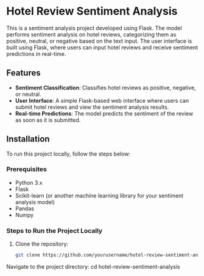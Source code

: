 # Hotel Review Sentiment Analysis

This is a sentiment analysis project developed using Flask. The model performs sentiment analysis on hotel reviews, categorizing them as positive, neutral, or negative based on the text input. The user interface is built using Flask, where users can input hotel reviews and receive sentiment predictions in real-time.

## Features

- **Sentiment Classification**: Classifies hotel reviews as positive, negative, or neutral.
- **User Interface**: A simple Flask-based web interface where users can submit hotel reviews and view the sentiment analysis results.
- **Real-time Predictions**: The model predicts the sentiment of the review as soon as it is submitted.

## Installation

To run this project locally, follow the steps below:

### Prerequisites

- Python 3.x
- Flask
- Scikit-learn (or another machine learning library for your sentiment analysis model)
- Pandas
- Numpy

### Steps to Run the Project Locally

1. Clone the repository:

   ```bash
   git clone https://github.com/yourusername/hotel-review-sentiment-analysis.git

Navigate to the project directory:
cd hotel-review-sentiment-analysis

